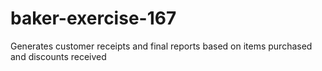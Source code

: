 # baker-exercise-167
Generates customer receipts and final reports based on items purchased and discounts received
